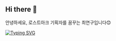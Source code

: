 ## Hi there 👋
안녕하세요, 로스트아크 기획자를 꿈꾸는 최연구입니다😊



[![Typing SVG](https://readme-typing-svg.demolab.com/?lines=안녕하세요;로스트아크기획자를꿈꾸는최연구입니다)](https://git.io/typing-svg)
<!--
**Yeon-Goo/Yeon-Goo** is a ✨ _special_ ✨ repository because its `README.md` (this file) appears on your GitHub profile.

Here are some ideas to get you started:

- 🔭 I’m currently working on ...
- 🌱 I’m currently learning ...
- 👯 I’m looking to collaborate on ...
- 🤔 I’m looking for help with ...
- 💬 Ask me about ...
- 📫 How to reach me: ...
- 😄 Pronouns: ...
- ⚡ Fun fact: ...
-->
